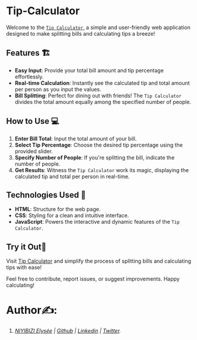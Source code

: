 # Tip-Calculator
Welcome to the [`Tip Calculator`](https://elyse502.github.io/Tip-Calculator/), a simple and user-friendly web application designed to make splitting bills and calculating tips a breeze!

## Features 🏗️
* **Easy Input**: Provide your total bill amount and tip percentage effortlessly.
* **Real-time Calculation**: Instantly see the calculated tip and total amount per person as you input the values.
* **Bill Splitting**: Perfect for dining out with friends! The `Tip Calculator` divides the total amount equally among the specified number of people.

## How to Use 💻
1. **Enter Bill Total**: Input the total amount of your bill.
2. **Select Tip Percentage**: Choose the desired tip percentage using the provided slider.
3. **Specify Number of People**: If you're splitting the bill, indicate the number of people.
4. **Get Results**: Witness the `Tip Calculator` work its magic, displaying the calculated tip and total per person in real-time.

## Technologies Used 🧰
* **HTML**: Structure for the web page.
* **CSS**: Styling for a clean and intuitive interface.
* **JavaScript**: Powers the interactive and dynamic features of the `Tip Calculator`.

## Try it Out🤗
Visit [Tip Calculator](https://elyse502.github.io/Tip-Calculator/) and simplify the process of splitting bills and calculating tips with ease!

Feel free to contribute, report issues, or suggest improvements. Happy calculating!

# Author✍️:
1. _[NIYIBIZI Elysée](https://linktr.ee/niyibizi_elysee) | [Github](https://github.com/elyse502) | [Linkedin](https://www.linkedin.com/in/niyibizi-elys%C3%A9e/) | [Twitter](https://twitter.com/Niyibizi_Elyse)._





